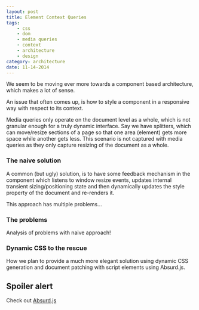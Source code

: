 ```yaml
---
layout: post
title: Element Context Queries
tags:
    - css
    - dom
    - media queries
    - context
    - architecture
    - design
category: architecture
date: 11-14-2014
---
```


We seem to be moving ever more towards a component based architecture, which makes a lot of sense.

An issue that often comes up, is how to style a component in a responsive way with respect to its context.

Media queries only operate on the document level as a whole, which is not granular enough for a truly dynamic interface. Say we have splitters, which can move/resize sections of a page so that one area (element) gets more space while another gets less. This scenario is not captured with media queries as they only capture resizing of the document as a whole.

### The naive solution

A common (but ugly) solution, is to have some feedback mechanism in the component which listens to window resize events, updates internal transient sizing/positioning state and then dynamically updates the style property of the document and re-renders it.

This approach has multiple problems...

<!--more-->

### The problems

Analysis of problems with naive approach!

### Dynamic CSS to the rescue

How we plan to provide a much more elegant solution using dynamic CSS generation and document patching with script elements using Absurd.js.

## Spoiler alert

Check out [Absurd.js](http://absurdjs.com/)
